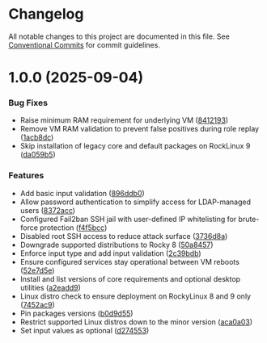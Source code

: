 # Changelog

All notable changes to this project are documented in this file. See
[Conventional Commits](https://conventionalcommits.org) for commit guidelines.

# 1.0.0 (2025-09-04)


### Bug Fixes

* Raise minimum RAM requirement for underlying VM ([8412193](https://github.com/ewcloud/ewc-ansible-role-remote-desktop/commit/8412193de01d60efa1762b641093527166151c57))
* Remove VM RAM validation to prevent false positives during role replay ([1acb8dc](https://github.com/ewcloud/ewc-ansible-role-remote-desktop/commit/1acb8dcf1620b30ec8f212d9769c9743695f1035))
* Skip installation of legacy core and default packages on RockLinux 9 ([da059b5](https://github.com/ewcloud/ewc-ansible-role-remote-desktop/commit/da059b59df52511da0eabb37091b4151a9355ea6))


### Features

* Add basic input validation ([896ddb0](https://github.com/ewcloud/ewc-ansible-role-remote-desktop/commit/896ddb057d87fcaf698c6b3b39533395b49be102))
* Allow password authentication to simplify access for LDAP-managed users ([8372acc](https://github.com/ewcloud/ewc-ansible-role-remote-desktop/commit/8372accd49d64a8a39575b3ba7d68ffa00d7d190))
* Configured Fail2ban SSH jail with user-defined IP whitelisting for brute-force protection ([f4f5bcc](https://github.com/ewcloud/ewc-ansible-role-remote-desktop/commit/f4f5bcc1fbae797f4dbc2ddffd489935a65cd48f))
* Disabled root SSH access to reduce attack surface ([3736d8a](https://github.com/ewcloud/ewc-ansible-role-remote-desktop/commit/3736d8a9d7813109870ca8cc7193e5369b6b4729))
* Downgrade supported distributions to Rocky 8 ([50a8457](https://github.com/ewcloud/ewc-ansible-role-remote-desktop/commit/50a84571ef1f7111a25bc72698183deb52ed908d))
* Enforce input type and add input validation ([2c39bdb](https://github.com/ewcloud/ewc-ansible-role-remote-desktop/commit/2c39bdb31f47645392174ab302ac6979536b79ea))
* Ensure configured services stay operational between VM reboots ([52e7d5e](https://github.com/ewcloud/ewc-ansible-role-remote-desktop/commit/52e7d5ebd1b2461f504b5faf38136900fc182341))
* Install and list versions of core requirements and optional desktop utilities ([a2eadd9](https://github.com/ewcloud/ewc-ansible-role-remote-desktop/commit/a2eadd9d4693151bea4748384f80a522ed089417))
* Linux distro check to ensure deployment on RockyLinux 8 and 9 only ([7452ac9](https://github.com/ewcloud/ewc-ansible-role-remote-desktop/commit/7452ac96f7b68b46b479577b3aee5dcb2667e172))
* Pin packages versions ([b0d9d55](https://github.com/ewcloud/ewc-ansible-role-remote-desktop/commit/b0d9d5587dcb8afe38daa63c184dfee1b21f70c6))
* Restrict supported Linux distros down to the minor version ([aca0a03](https://github.com/ewcloud/ewc-ansible-role-remote-desktop/commit/aca0a032e9b3f97dc36ac265fec02a8a2fc2c78c))
* Set input values as optional ([d274553](https://github.com/ewcloud/ewc-ansible-role-remote-desktop/commit/d27455341c38806d76050d6019cfd4f513e40629))
